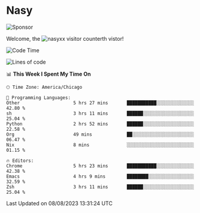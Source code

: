 # Nasy

<!--
<p align="center">
<img height="200" src="https://github-readme-stats.vercel.app/api?username=nasyxx&count_private=true&show_icons=true&theme=dracula&include_all_commits=true"/>
<img height="200" src="https://github-readme-stats.vercel.app/api/top-langs/?username=nasyxx&theme=dracula&hide=html,jupyter+notebook&count_private=true&show_icons=true"/>
</p>

  
----------------
-->

![Sponsor](https://img.shields.io/static/v1.svg?label=Sponsor&message=%E2%9D%A4&logo=GitHub&style=flat&color=pink)
 
Welcome, the ![nasyxx visitor counter](https://count.getloli.com/get/@nasyxx?theme=rule34)th vistor!
 
<!--START_SECTION:waka-->
![Code Time](http://img.shields.io/badge/Code%20Time-3%2C627%20hrs%2025%20mins-blue)

![Lines of code](https://img.shields.io/badge/From%20Hello%20World%20I%27ve%20Written-6.3%20million%20lines%20of%20code-blue)

📊 **This Week I Spent My Time On** 

```text
🕑︎ Time Zone: America/Chicago

💬 Programming Languages: 
Other                    5 hrs 27 mins       ███████████░░░░░░░░░░░░░░   42.80 % 
sh                       3 hrs 11 mins       ██████░░░░░░░░░░░░░░░░░░░   25.04 % 
Python                   2 hrs 52 mins       ██████░░░░░░░░░░░░░░░░░░░   22.58 % 
Org                      49 mins             ██░░░░░░░░░░░░░░░░░░░░░░░   06.47 % 
Nix                      8 mins              ░░░░░░░░░░░░░░░░░░░░░░░░░   01.15 % 

🔥 Editors: 
Chrome                   5 hrs 23 mins       ███████████░░░░░░░░░░░░░░   42.38 % 
Emacs                    4 hrs 9 mins        ████████░░░░░░░░░░░░░░░░░   32.59 % 
Zsh                      3 hrs 11 mins       ██████░░░░░░░░░░░░░░░░░░░   25.04 % 
```


 Last Updated on 08/08/2023 13:31:24 UTC
<!--END_SECTION:waka-->

<!-- ![visitors](https://visitor-badge.laobi.icu/badge?page_id=nasyxx.nasyxx) -->

